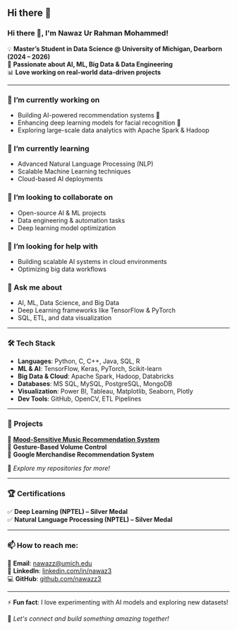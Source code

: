 ## Hi there 👋

<!--
**nawazz3/nawazz3** is a ✨ _special_ ✨ repository because its `README.md` (this file) appears on your GitHub profile.

Here are some ideas to get you started:

- 🔭 I’m currently working on ...
- 🌱 I’m currently learning ...
- 👯 I’m looking to collaborate on ...
- 🤔 I’m looking for help with ...
- 💬 Ask me about ...
- 📫 How to reach me: ...
- 😄 Pronouns: ...
- ⚡ Fun fact: ...
-->
<!--
**nawazz3/nawazz3** is a ✨ _special_ ✨ repository because its `README.md` (this file) appears on your GitHub profile.
-->

### Hi there 👋, I'm Nawaz Ur Rahman Mohammed!  

💡 **Master’s Student in Data Science @ University of Michigan, Dearborn (2024 – 2026)**  
🚀 **Passionate about AI, ML, Big Data & Data Engineering**  
📊 **Love working on real-world data-driven projects**  

---

### 🔭 I’m currently working on  
- Building AI-powered recommendation systems 📡  
- Enhancing deep learning models for facial recognition 🤖  
- Exploring large-scale data analytics with Apache Spark & Hadoop  

### 🌱 I’m currently learning  
- Advanced Natural Language Processing (NLP)  
- Scalable Machine Learning techniques  
- Cloud-based AI deployments  

### 👯 I’m looking to collaborate on  
- Open-source AI & ML projects  
- Data engineering & automation tasks  
- Deep learning model optimization  

### 🤔 I’m looking for help with  
- Building scalable AI systems in cloud environments  
- Optimizing big data workflows  

### 💬 Ask me about  
- AI, ML, Data Science, and Big Data  
- Deep Learning frameworks like TensorFlow & PyTorch  
- SQL, ETL, and data visualization  

---

### 🛠️ Tech Stack  

- **Languages**: Python, C, C++, Java, SQL, R  
- **ML & AI**: TensorFlow, Keras, PyTorch, Scikit-learn  
- **Big Data & Cloud**: Apache Spark, Hadoop, Databricks  
- **Databases**: MS SQL, MySQL, PostgreSQL, MongoDB  
- **Visualization**: Power BI, Tableau, Matplotlib, Seaborn, Plotly  
- **Dev Tools**: GitHub, OpenCV, ETL Pipelines  

---

### 📌 Projects  

🔹 **[Mood-Sensitive Music Recommendation System](https://www.irjet.net/archives/V10/i8/IRJET-V10I871.pdf)**  
🔹 **Gesture-Based Volume Control**  
🔹 **Google Merchandise Recommendation System**  

📜 *Explore my repositories for more!*

---

### 🏆 Certifications  

✅ **Deep Learning (NPTEL) – Silver Medal**  
✅ **Natural Language Processing (NPTEL) – Silver Medal**  

---

### 📫 How to reach me:  

📧 **Email**: [nawazz@umich.edu](mailto:nawazz@umich.edu)  
🔗 **LinkedIn**: [linkedin.com/in/nawaz3](https://www.linkedin.com/in/nawaz3)  
💻 **GitHub**: [github.com/nawazz3](https://github.com/nawazz3)  

---

⚡ **Fun fact**: I love experimenting with AI models and exploring new datasets!  

🚀 *Let's connect and build something amazing together!*  
